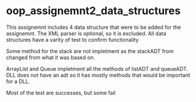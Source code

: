 # oop_assignemnt2_data_structures

This assignemnt includes 4 data structure that were to be added for the assignemnt. The XML parser is optional, so it is excluded. All data structures have a varity of test to confirm funcitonality

Some method for the stack are not impletment as the stackADT from changed from what it was based on.

ArrayList and Queue impletment all the methods of listADT and queueADT. DLL does not have an adt so it has mostly methods that would be important for a DLL. 


Most of the test are successes, but some fail
